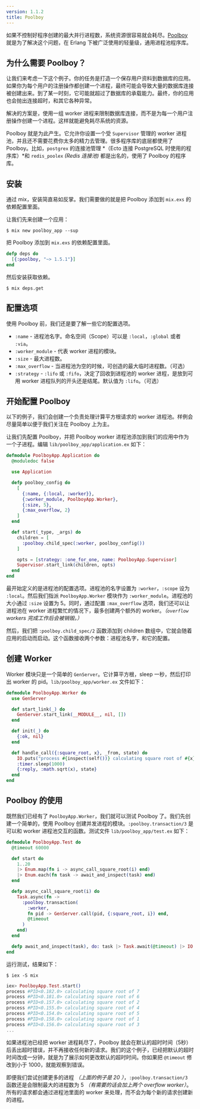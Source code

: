 ```yaml
---
version: 1.1.2
title: Poolboy
---
```


如果不控制好程序创建的最大并行进程数，系统资源很容易就会耗尽。[Poolboy](https://github.com/devinus/poolboy) 就是为了解决这个问题，在 Erlang 下被广泛使用的轻量级，通用进程池程序库。  



## 为什么需要 Poolboy？  

让我们来考虑一下这个例子。你的任务是打造一个保存用户资料到数据库的应用。如果你为每个用户的注册操作都创建一个进程，最终可能会导致大量的数据库连接被创建出来。到了某一时刻，它可能就超过了数据库的承载能力。最终，你的应用也会抛出连接超时，和其它各种异常。  

解决的方案是，使用一组 worker 进程来限制数据库连接，而不是为每一个用户注册操作创建一个进程。这样就能避免耗尽系统的资源。  

Poolboy 就是为此产生。它允许你设置一个受 `Supervisor` 管理的 worker 进程池，并且还不需要花费你太多的精力去管理。很多程序库的底层都使用了 Poolboy。比如，`postgrex` 的连接池管理 *（Ecto 连接 PostgreSQL 时使用的程序库）*和 `redis_poolex` *(Redis 连接池)* 都是出名的，使用了 Poolboy 的程序库。  

## 安装

通过 mix，安装简直易如反掌。我们需要做的就是把 Poolboy 添加到 `mix.exs` 的依赖配置里面。  

让我们先来创建一个应用：  

```shell
$ mix new poolboy_app --sup
```

把 Poolboy 添加到 `mix.exs` 的依赖配置里面。  

```elixir
defp deps do
  [{:poolboy, "~> 1.5.1"}]
end
```

然后安装获取依赖。  

```shell
$ mix deps.get
```

## 配置选项

使用 Poolboy 前，我们还是要了解一些它的配置选项。  

* `:name` - 进程池名字。命名空间（Scope）可以是 `:local`，`:global` 或者 `:via`。  
* `:worker_module` - 代表 worker 进程的模块。  
* `:size` - 最大进程数。  
* `:max_overflow` - 当进程池为空的时候，可创造的最大临时进程数。（可选）  
* `:strategy` - `:lifo` 或 `:fifo`，决定了回收到进程池的 worker 进程，是放到可用 worker 进程队列的开头还是结尾。默认值为 `:lifo`。（可选）

## 开始配置 Poolboy

以下的例子，我们会创建一个负责处理计算平方根请求的 worker 进程池。样例会尽量简单以便于我们关注在 Poolboy 上为主。

让我们先配置 Poolboy，并把 Poolboy worker 进程池添加到我们的应用中作为一个子进程。编辑 `lib/poolboy_app/application.ex` 如下：  

```elixir
defmodule PoolboyApp.Application do
  @moduledoc false

  use Application

  defp poolboy_config do
    [
      {:name, {:local, :worker}},
      {:worker_module, PoolboyApp.Worker},
      {:size, 5},
      {:max_overflow, 2}
    ]
  end

  def start(_type, _args) do
    children = [
      :poolboy.child_spec(:worker, poolboy_config())
    ]

    opts = [strategy: :one_for_one, name: PoolboyApp.Supervisor]
    Supervisor.start_link(children, opts)
  end
end
```

最开始定义的是进程池的配置选项。进程池的名字设置为 `:worker`，`:scope` 设为 `:local`。然后我们指派 `PoolboyApp.Worker` 模块作为 `:worker_module`。进程池的大小通过 `:size` 设置为 5。同时，通过配置 `:max_overflow` 选项，我们还可以让进程池在 worker 进程繁忙的情况下，最多创建两个额外的 worker。*（`overflow` workers 完成工作后会被销毁。）*

然后，我们把 `:poolboy.child_spec/2` 函数添加到 children 数组中，它就会随着应用的启动而启动。这个函数接收两个参数：进程池名字，和它的配置。  


## 创建 Worker

Worker 模块只是一个简单的 `GenServer`。它计算平方根，sleep 一秒，然后打印出 worker 的 pid。`lib/poolboy_app/worker.ex` 文件如下：  

```elixir
defmodule PoolboyApp.Worker do
  use GenServer

  def start_link(_) do
    GenServer.start_link(__MODULE__, nil, [])
  end

  def init(_) do
    {:ok, nil}
  end

  def handle_call({:square_root, x}, _from, state) do
    IO.puts("process #{inspect(self())} calculating square root of #{x}")
    :timer.sleep(1000)
    {:reply, :math.sqrt(x), state}
  end
end
```

## Poolboy 的使用

既然我们已经有了 `PoolboyApp.Worker`，我们就可以测试 Poolboy 了。我们先创建一个简单的，使用 Poolboy 创建并发进程的模块。`:poolboy.transaction/3` 是可以和 worker 进程池交互的函数。测试文件 `lib/poolboy_app/test.ex` 如下：  

```elixir
defmodule PoolboyApp.Test do
  @timeout 60000

  def start do
    1..20
    |> Enum.map(fn i -> async_call_square_root(i) end)
    |> Enum.each(fn task -> await_and_inspect(task) end)
  end

  defp async_call_square_root(i) do
    Task.async(fn ->
      :poolboy.transaction(
        :worker,
        fn pid -> GenServer.call(pid, {:square_root, i}) end,
        @timeout
      )
    end)
  end

  defp await_and_inspect(task), do: task |> Task.await(@timeout) |> IO.inspect()
end
```

运行测试，结果如下：  

```shell
$ iex -S mix
```

```elixir
iex> PoolboyApp.Test.start()
process #PID<0.182.0> calculating square root of 7
process #PID<0.181.0> calculating square root of 6
process #PID<0.157.0> calculating square root of 2
process #PID<0.155.0> calculating square root of 4
process #PID<0.154.0> calculating square root of 5
process #PID<0.158.0> calculating square root of 1
process #PID<0.156.0> calculating square root of 3
...
```

如果进程池已经把 worker 进程耗尽了，Poolboy 就会在默认的超时时间（5秒）后丢出超时错误，并不再接收任何新的请求。我们的这个例子，已经把默认的超时时间改成一分钟，就是为了展示如何更改默认的超时时间。你如果把 `@timeout` 修改到小于 1000，就能观察到错误。  

即便我们尝试创建更多的进程 *（上面的例子是 20 ）*，`:poolboy.transaction/3` 函数还是会限制最大的进程数为 5 *（有需要的话会加上两个 overflow worker）*。所有的请求都会通过进程池里面的 worker 来处理，而不会为每个新的请求创建新的进程。  
